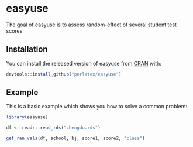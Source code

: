 
# easyuse

<!-- badges: start -->
<!-- badges: end -->

The goal of easyuse is to assess random-effect of several student test scores

## Installation

You can install the released version of easyuse from [CRAN](https://CRAN.R-project.org) with:

``` r
devtools::install_github("perlatex/easyuse")
```

## Example

This is a basic example which shows you how to solve a common problem:

``` r
library(easyuse)

df <- readr::read_rds("chengdu.rds")

get_ran_vals(df, school, bj, score1, score2, "class")
```

